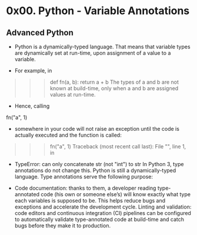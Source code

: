 # 0x00. Python - Variable Annotations
## Advanced Python
- Python is a dynamically-typed language. That means that variable types are dynamically set at run-time, upon assignment of a value to a variable.

- For example, in

>>> def fn(a, b):
>>>    return a + b
The types of a and b are not known at build-time, only when a and b are assigned values at run-time.

- Hence, calling

fn("a", 1)
- somewhere in your code will not raise an exception until the code is actually executed and the function is called:

>>> fn("a", 1)
Traceback (most recent call last):
  File "<stdin>", line 1, in <module>
- TypeError: can only concatenate str (not "int") to str
In Python 3, type annotations do not change this. Python is still a dynamically-typed language. Type annotations serve the following purpose:

- Code documentation: thanks to them, a developer reading type-annotated code (his own or someone else’s) will know exactly what type each variables is supposed to be. This helps reduce bugs and exceptions and accelerate the development cycle.
Linting and validation: code editors and continuous integration (CI) pipelines can be configured to automatically validate type-annotated code at build-time and catch bugs before they make it to production.

